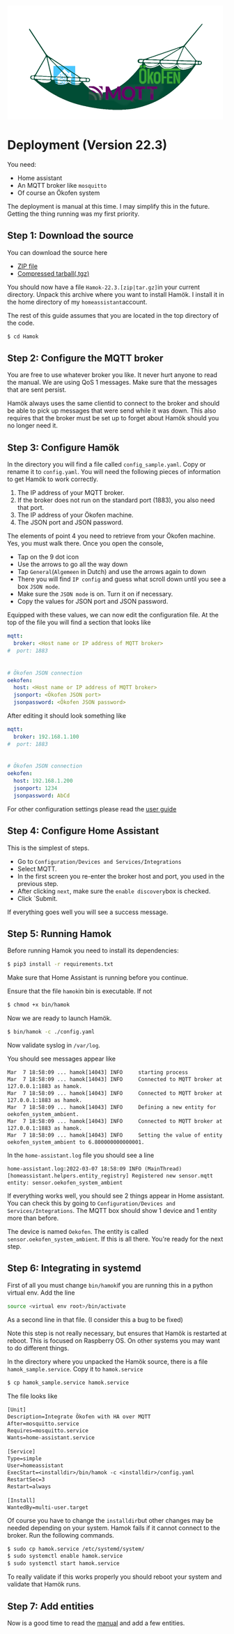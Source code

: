 <img src="pics/hamok.png" style="zoom: 50%;" />

# Deployment (Version 22.3)

You need:

- Home assistant
- An MQTT broker like ```mosquitto```
- Of course an Ökofen system

The deployment is manual at this time. I may simplify this in the future. Getting the thing running was my first priority.

## Step 1: Download the source

You can download the source here

* [ZIP file](https://github.com/paulbusse/Hamok/archive/refs/tags/22.3.zip)
* [Compressed tarball(.tgz)](https://github.com/paulbusse/Hamok/archive/refs/tags/22.3.tar.gz)

You should now have a file `Hamok-22.3.[zip|tar.gz]`in your current directory. Unpack this archive where you want to install Hamök. I install it in the home directory of my `homeassistant`account.

The  rest of this guide assumes that you are located in the top directory of the code.

```bash
$ cd Hamok
```

## Step 2: Configure the MQTT broker

You are free to use whatever broker you like. It never hurt anyone to read the manual. We are using QoS 1 messages. Make sure that the messages that are sent persist. 

Hamök always uses the same clientid to connect to the broker and should be able to pick up messages that were send while it was down. This also requires that the broker must be set up to forget about Hamök should you no longer need it.

## Step 3: Configure Hamök

In the directory you will find a file called `config_sample.yaml`. Copy or rename it to `config.yaml`. You will need the following pieces of information to get Hamök to work correctly.

1. The IP address of your MQTT broker.
2. If the broker does not run on the standard port (1883), you also need that port.
3. The IP address of your Ökofen machine.
4. The JSON port and JSON password.

The elements of point 4 you need to retrieve from your Ökofen machine. Yes, you must walk there. Once you open the console,

* Tap on the 9 dot icon
* Use the arrows to go all the way down
* Tap `General`(`Algemeen` in Dutch) and use the arrows again to down
* There you will find `IP config` and guess what scroll down until you see a box `JSON mode`.
* Make sure the `JSON mode` is on. Turn it on if necessary.
* Copy the values for JSON port and JSON password.

Equipped with these values, we can now edit the configuration file. At the top of the file you will find a section that looks like

```yaml
mqtt:
  broker: <Host name or IP address of MQTT broker>
#  port: 1883


# Ökofen JSON connection
oekofen:
  host: <Host name or IP address of MQTT broker>
  jsonport: <Ökofen JSON port>
  jsonpassword: <Ökofen JSON password>
```

After editing it should look something like

```yaml
mqtt:
  broker: 192.168.1.100
#  port: 1883


# Ökofen JSON connection
oekofen:
  host: 192.168.1.200
  jsonport: 1234
  jsonpassword: AbCd
```

For other configuration settings please read the [user guide](usage.md)

## Step 4: Configure Home Assistant

This is the simplest of steps. 

* Go to `Configuration/Devices and Services/Integrations`
* Select MQTT.
* In the first screen you re-enter the broker host and port, you used in the previous step.
* After clicking `next`, make sure the `enable discovery`box is checked.
* Click `Submit.

If everything goes well you will see a success message.

## Step 5: Running Hamok

Before running Hamok you need to install its dependencies:

```bash
$ pip3 install -r requirements.txt
```

Make sure that Home Assistant is running before you continue.

Ensure that the file `hamok`in bin is executable. If not

```bash
$ chmod +x bin/hamok
```

Now we are ready to launch Hamök.

```bash
$ bin/hamok -c ./config.yaml
```

Now validate syslog in `/var/log`.

You should see messages appear like

```
Mar  7 18:58:09 ... hamok[14043] INFO     starting process
Mar  7 18:58:09 ... hamok[14043] INFO     Connected to MQTT broker at 127.0.0.1:1883 as hamok.
Mar  7 18:58:09 ... hamok[14043] INFO     Connected to MQTT broker at 127.0.0.1:1883 as hamok.
Mar  7 18:58:09 ... hamok[14043] INFO     Defining a new entity for oekofen_system_ambient.
Mar  7 18:58:09 ... hamok[14043] INFO     Connected to MQTT broker at 127.0.0.1:1883 as hamok.
Mar  7 18:58:09 ... hamok[14043] INFO     Setting the value of entity oekofen_system_ambient to 6.800000000000001.
```

In the `home-assistant.log` file you should see a line

```
home-assistant.log:2022-03-07 18:58:09 INFO (MainThread) [homeassistant.helpers.entity_registry] Registered new sensor.mqtt entity: sensor.oekofen_system_ambient
```

If everything works well, you should see 2 things appear in Home assistant. You can check this by going to  `Configuration/Devices and Services/Integrations`. The MQTT box should show 1 device and 1 entity more than before.

The device is named `Oekofen`. The entity is called `sensor.oekofen_system_ambient`. If this is all there. You're ready for the next step.

## Step 6: Integrating in systemd

First of all you must change `bin/hamok`if you are running this in a python virtual env. Add the line

```bash
source <virtual env root>/bin/activate
```

As a second line in that file. (I consider this a bug to be fixed)

Note this step is not really necessary, but ensures that Hamök is restarted at reboot. This is focused on Raspberry OS. On other systems you may want to do different things.

In the directory where you unpacked the Hamök source, there is a file `hamok_sample.service`. Copy it to `hamok.service`

```bash
$ cp hamok_sample.service hamok.service
```

The file looks like

```
[Unit]
Description=Integrate Ökofen with HA over MQTT
After=mosquitto.service
Requires=mosquitto.service
Wants=home-assistant.service

[Service]
Type=simple
User=homeassistant
ExecStart=<installdir>/bin/hamok -c <installdir>/config.yaml
RestartSec=3
Restart=always

[Install]
WantedBy=multi-user.target
```

Of course you have to change the `installdir`but other changes may be needed depending on your system. Hamok fails if it cannot connect to the broker. Run the following commands.

```bash
$ sudo cp hamok.service /etc/systemd/system/
$ sudo systemctl enable hamok.service
$ sudo systemctl start hamok.service
```

To really validate if this works properly you should reboot your system and validate that Hamök runs.

## Step 7: Add entities

Now is a good time to read the [manual](usage.md) and add a few entities.



